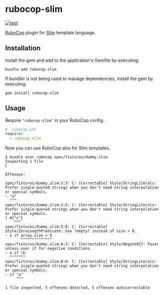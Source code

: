 # rubocop-slim

[![test](https://github.com/r7kamura/rubocop-slim/actions/workflows/test.yml/badge.svg)](https://github.com/r7kamura/rubocop-slim/actions/workflows/test.yml)

[RuboCop](https://github.com/rubocop/rubocop) plugin for [Slim](https://github.com/slim-template/slim) template language.

## Installation

Install the gem and add to the application's Gemfile by executing:

```
bundle add rubocop-slim
```

If bundler is not being used to manage dependencies, install the gem by executing:

```
gem install rubocop-slim
```

## Usage

Require `"rubocop-slim"` in your RuboCop config.

```yaml
# .rubocop.yml
require:
  - rubocop-slim
```

Now you can use RuboCop also for Slim templates.

```
$ bundle exec rubocop spec/fixtures/dummy.slim
Inspecting 1 file
C

Offenses:

spec/fixtures/dummy.slim:1:3: C: [Correctable] Style/StringLiterals: Prefer single-quoted strings when you don't need string interpolation or special symbols.
- "a"
  ^^^
spec/fixtures/dummy.slim:3:5: C: [Correctable] Style/StringLiterals: Prefer single-quoted strings when you don't need string interpolation or special symbols.
| #{"c"}
    ^^^
spec/fixtures/dummy.slim:5:8: C: [Correctable] Style/ZeroLengthPredicate: Use !empty? instead of size > 0.
- a if array.size > 0
       ^^^^^^^^^^^^^^
spec/fixtures/dummy.slim:6:3: C: [Correctable] Style/NegatedIf: Favor unless over if for negative conditions.
- a if !b
  ^^^^^^^
spec/fixtures/dummy.slim:8:6: C: [Correctable] Style/StringLiterals: Prefer single-quoted strings when you don't need string interpolation or special symbols.
- if "a"
     ^^^

1 file inspected, 5 offenses detected, 5 offenses autocorrectable
```
